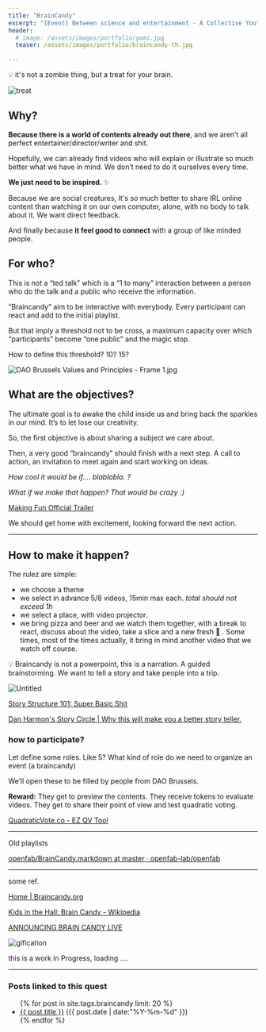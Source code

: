 ```yaml
---
title: "BrainCandy"
excerpt: "[Event] Between science and entertainment - A Collective Youtube night"
header:
  # image: /assets/images/portfolio/gami.jpg
  teaser: /assets/images/portfolio/braincandy-th.jpg

---
```


<aside>
💡 it's not a zombie thing, but a treat for your brain.

</aside>

![treat](Braincandy%20676ed/Untitled.png)

## Why?

**Because there is a world of contents already out there**, and we aren’t all perfect entertainer/director/writer and shit. 

Hopefully, we can already find videos who will explain or illustrate so much better what we have in mind. We don’t need to do it ourselves every time. 

**We just need to be inspired.** ✨

Because we are social creatures, It's so much better to share IRL online content than watching it on our own computer, alone, with no body to talk about it. We want direct feedback.

And finally because **it feel good to connect** with a group of like minded people.

## For who?

This is not a “ted talk” which is  a “1 to many” interaction between a person who do the talk and a public who receive the information. 

“Braincandy” aim to be interactive with everybody. Every participant can react and add to the initial playlist. 

But that imply a threshold not to be cross, a maximum capacity over which “participants” become “one public” and the magic stop. 

How to define this threshold? 10? 15? 

![DAO Brussels Values and Principles - Frame 1.jpg](Braincandy%20676ed/DAO_Brussels_Values_and_Principles_-_Frame_1.jpg)

## What are the objectives?

The ultimate goal is to awake the child inside us and bring back the sparkles in our mind. It’s to let lose our creativity.

So, the first objective is about sharing a subject we care about.

Then, a very good “braincandy” should finish with a next step. A call to action, an invitation to meet again and start working on ideas.

*How cool it would be if.... blablabla. ?*

*What if we make that happen? That would be crazy :)*

[Making Fun Official Trailer](https://www.youtube.com/watch?v=RUkKSYcWvxI)

We should get home with excitement, looking forward the next action. 

---

## How to make it happen?

The rulez are simple:

- we choose a theme
- we select in advance 5/8 videos, 15min max each. *total should not exceed 1h*
- we select a place, with video projector.
- we bring pizza and beer
and we watch them together, with a break to react, discuss about the video, take a slice and a new fresh 🍺 .
Some times, most of the times actually, it bring in mind another video that we watch off course.

<aside>
💡 Braincandy is not a powerpoint, this is a narration. 
A guided brainstorming.
We want to tell a story and take people into a trip.

</aside>

![Untitled](Braincandy%20676ed/Untitled%201.png)

[Story Structure 101: Super Basic Shit](https://channel101.fandom.com/wiki/Story_Structure_101:_Super_Basic_Shit)

[Dan Harmon's Story Circle | Why this will make you a better story teller.](https://youtu.be/ZIFPSjJUfX8)

### how to participate?

Let define some roles. Like 5? What kind of role do we need to organize an event (a braincandy)

We’ll open these to be filled by people from DAO Brussels. 

**Reward:** They get to preview the contents. They receive tokens to evaluate videos. They get to share their point of view and test quadratic voting. 

[QuadraticVote.co - EZ QV Tool](https://quadraticvote.co/)

---

Old playlists

[openfab/BrainCandy.markdown at master · openfab-lab/openfab](https://github.com/openfab-lab/openfab/blob/master/_event/BrainCandy.markdown)

---

some ref.

[Home | Braincandy.org](https://www.braincandy.org/)

[Kids in the Hall: Brain Candy - Wikipedia](https://en.wikipedia.org/wiki/Kids_in_the_Hall:_Brain_Candy)

[ANNOUNCING BRAIN CANDY LIVE](https://www.youtube.com/watch?v=VhVtK7UhKbI)

![gification](https://78.media.tumblr.com/5db78ee8363fa38efd3f1051447875fa/tumblr_nyo13brVkP1v096cfo1_500.gif)

this is a work in Progress, loading ....

---
### Posts linked to this quest
<ul class="posts">
{% for post in site.tags.braincandy limit: 20 %}  <!-- change the name after site.tags.***** to select the tag -->
  <div class="post_info">
    <li>
         <a href="{{ post.url }}">{{ post.title }}</a>
         <span>({{ post.date | date:"%Y-%m-%d" }})</span>
    </li>
    </div>
  {% endfor %}
</ul>
